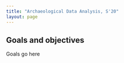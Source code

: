 ```yaml
---
title: "Archaeological Data Analysis, S'20"
layout: page
---
```



## Goals and objectives

Goals go here
